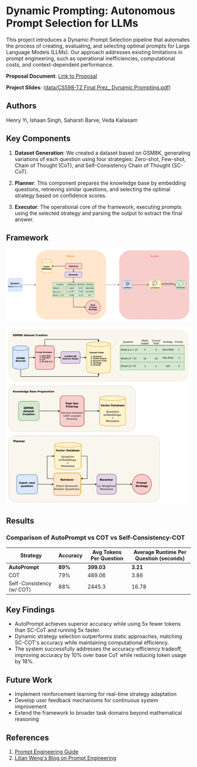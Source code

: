 # Dynamic Prompting: Autonomous Prompt Selection for LLMs

This project introduces a Dynamic Prompt Selection pipeline that automates the process of creating, evaluating, and selecting optimal prompts for Large Language Models (LLMs). Our approach addresses existing limitations in prompt engineering, such as operational inefficiencies, computational costs, and context-dependent performance.

**Proposal Document**: [Link to Proposal](https://docs.google.com/document/d/1NuH-juFnK-06XQE0cOYiUpV2loC1j3ePd4-OfXM7r2A/edit)

**Project Slides**: ([data/CS598-TZ Final Prez_ Dynamic Prompting.pdf](https://github.com/Saharsh1005/autonomous-prompting/blob/main/data/CS598-TZ%20Final%20Prez_%20Dynamic%20Prompting.pdf))


## Authors
Henry Yi, Ishaan Singh, Saharsh Barve, Veda Kailasam

## Key Components

1. **Dataset Generation**: We created a dataset based on GSM8K, generating variations of each question using four strategies: Zero-shot, Few-shot, Chain of Thought (CoT), and Self-Consistency Chain of Thought (SC-CoT).

2. **Planner**: This component prepares the knowledge base by embedding questions, retrieving similar questions, and selecting the optimal strategy based on confidence scores.

3. **Executor**: The operational core of the framework, executing prompts using the selected strategy and parsing the output to extract the final answer.

## Framework
![docs/autonomous-prompting-pipeline.png](docs/autonomous-prompting-pipeline.png)

![docs/autonomous-prompting-framework.png](docs/autonomous-prompting-framework.png)


## Results

### Comparison of AutoPrompt vs COT vs Self-Consistency-COT

| Strategy | Accuracy | Avg Tokens Per Question | Average Runtime Per Question (seconds) |
|----------|----------|-------------------------|----------------------------------------|
| **AutoPrompt** | **89%** | **399.03** | **3.21** |
| COT | 79% | 489.06 | 3.86 |
| Self-Consistency (w/ COT) | 88% | 2445.3 | 16.78 |


## Key Findings

- AutoPrompt achieves superior accuracy while using 5x fewer tokens than SC-CoT and running 5x faster.
- Dynamic strategy selection outperforms static approaches, matching SC-COT's accuracy while maintaining computational efficiency.
- The system successfully addresses the accuracy-efficiency tradeoff, improving accuracy by 10% over base CoT while reducing token usage by 18%.

## Future Work

- Implement reinforcement learning for real-time strategy adaptation
- Develop user feedback mechanisms for continuous system improvement
- Extend the framework to broader task domains beyond mathematical reasoning

## References

1. [Prompt Engineering Guide](https://www.promptingguide.ai/)
2. [Lilian Weng's Blog on Prompt Engineering](https://lilianweng.github.io/posts/2023-03-15-prompt-engineering/)
